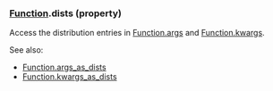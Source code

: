 ### [Function](Function.md).dists (property)




Access the distribution entries in [Function.args](Function.args.md) and [Function.kwargs](Function.kwargs.md).

See also:
* [Function.args_as_dists](Function.args_as_dists.md)
* [Function.kwargs_as_dists](Function.kwargs_as_dists.md)

